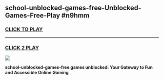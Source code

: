 
## school-unblocked-games-free-Unblocked-Games-Free-Play #n9hmm
<h3>
<a href="https://us.freeplayer.one?title=school-unblocked-games-free&ref=9M">CLICK TO PLAY</a></h3>
<hr>

<h3>
<a href="https://us.freeplayer.one?title=school-unblocked-games-free&ref=9M">CLICK 2 PLAY</a>
  
</h3>

<a href="https://us.freeplayer.one?title=school-unblocked-games-free&ref=9M"><img src="https://clearcache.store/games.png"></a>


**school-unblocked-games-free games unblocked: Your Gateway to Fun and Accessible Online Gaming**
